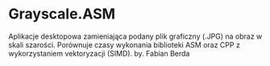 # Grayscale.ASM
Aplikacje desktopowa zamieniająca podany plik graficzny (.JPG) na obraz w skali szarości. Porównuje czasy wykonania biblioteki ASM oraz CPP z wykorzystaniem vektoryzacji (SIMD). by. Fabian Berda
